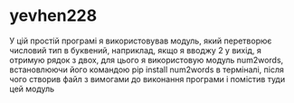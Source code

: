 # yevhen228

У цій простій програмі я використовував модуль, який перетворює числовий тип в буквений, наприклад, якщо я вводжу 2 у вихід, я отримую рядок з двох, для цього я використовую модуль num2words, встановлюючи його командою pip install num2words в терміналі, після чого створив файл з вимогами до виконання програми і помістив туди цей модуль 
